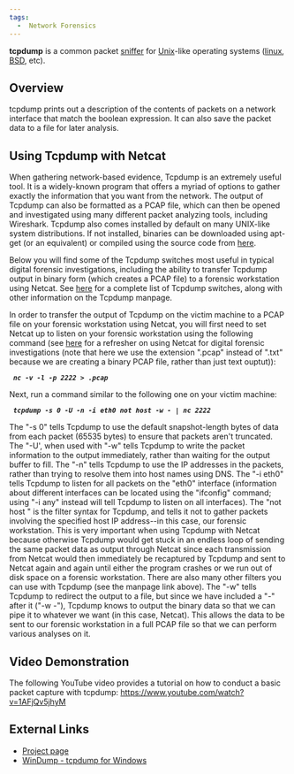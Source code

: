```yaml
---
tags:
  -  Network Forensics
---
```

**tcpdump** is a common packet [sniffer](sniffer.md) for
[Unix](unix.md)-like operating systems
([linux](linux.md), [BSD](bsd.md), etc).

## Overview

tcpdump prints out a description of the contents of packets on a network
interface that match the boolean expression. It can also save the packet
data to a file for later analysis.

## Using Tcpdump with Netcat

When gathering network-based evidence, Tcpdump is an extremely useful
tool. It is a widely-known program that offers a myriad of options to
gather exactly the information that you want from the network. The
output of Tcpdump can also be formatted as a PCAP file, which can then
be opened and investigated using many different packet analyzing tools,
including Wireshark. Tcpdump also comes installed by default on many
UNIX-like system distributions. If not installed, binaries can be
downloaded using apt-get (or an equivalent) or compiled using the source
code from [here](http://www.tcpdump.org/).

Below you will find some of the Tcpdump switches most useful in typical
digital forensic investigations, including the ability to transfer
Tcpdump output in binary form (which creates a PCAP file) to a forensic
workstation using Netcat. See
[here](https://www.tcpdump.org/manpages/tcpdump.1.html) for a complete
list of Tcpdump switches, along with other information on the Tcpdump
manpage.

In order to transfer the output of Tcpdump on the victim machine to a
PCAP file on your forensic workstation using Netcat, you will first need
to set Netcat up to listen on your forensic workstation using the
following command (see [here](netcat.md) for a refresher on
using Netcat for digital forensic investigations (note that here we use
the extension ".pcap" instead of ".txt" because we are creating a binary
PCAP file, rather than just text ouptut)):

` `***`nc -v -l -p 2222 > `<command>`.pcap`***

Next, run a command similar to the following one on your victim machine:

` `***`tcpdump -s 0 -U -n -i eth0 not host `<forensicWS IP>` -w - | nc `<forensicWS IP>` 2222`***

The "-s 0" tells Tcpdump to use the default snapshot-length bytes of
data from each packet (65535 bytes) to ensure that packets aren't
truncated. The "-U', when used with "-w" tells Tcpdump to write the
packet information to the output immediately, rather than waiting for
the output buffer to fill. The "-n" tells Tcpdump to use the IP
addresses in the packets, rather than trying to resolve them into host
names using DNS. The "-i eth0" tells Tcpdump to listen for all packets
on the "eth0" interface (information about different interfaces can be
located using the "ifconfig" command; using "-i any" instead will tell
Tcpdump to listen on all interfaces). The "not host <forensicWS IP>" is
the filter syntax for Tcpdump, and tells it not to gather packets
involving the specified host IP address--in this case, our forensic
workstation. This is very important when using Tcpdump with Netcat
because otherwise Tcpdump would get stuck in an endless loop of sending
the same packet data as output through Netcat since each transmission
from Netcat would then immediately be recaptured by Tcpdump and sent to
Netcat again and again until either the program crashes or we run out of
disk space on a forensic workstation. There are also many other filters
you can use with Tcpdump (see the manpage link above). The "-w" tells
Tcpdump to redirect the output to a file, but since we have included a
"-" after it ("-w -"), Tcpdump knows to output the binary data so that
we can pipe it to whatever we want (in this case, Netcat). This allows
the data to be sent to our forensic workstation in a full PCAP file so
that we can perform various analyses on it.

## Video Demonstration

The following YouTube video provides a tutorial on how to conduct a
basic packet capture with tcpdump:
<https://www.youtube.com/watch?v=1AFjQv5jhyM>

## External Links

- [Project page](https://www.tcpdump.org/)
- [WinDump - tcpdump for Windows](https://www.winpcap.org/windump/)
